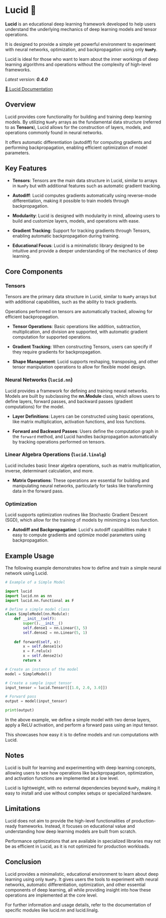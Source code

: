 # Lucid 💎

**Lucid** is an educational deep learning framework developed to help users understand 
the underlying mechanics of deep learning models and tensor operations. 

It is designed to provide a simple yet powerful environment to experiment with neural networks, 
optimization, and backpropagation using only **`NumPy`**. 

Lucid is ideal for those who want to learn about the inner workings of deep learning 
algorithms and operations without the complexity of high-level frameworks.

*Latest version: **0.4.0***

[📑 Lucid Documentation](https://chanlumerico.github.io/lucid/build/html/index.html)

## Overview

Lucid provides core functionality for building and training deep learning models. 
By utilizing `NumPy` arrays as the fundamental data structure (referred to as **Tensors**), 
Lucid allows for the construction of layers, models, and operations commonly found in neural networks. 

It offers automatic differentiation (autodiff) for computing gradients and performing backpropagation, 
enabling efficient optimization of model parameters.

## Key Features

- **Tensors**: Tensors are the main data structure in Lucid, 
  similar to arrays in `NumPy` but with additional features such as automatic gradient tracking.

- **Autodiff**: Lucid computes gradients automatically using reverse-mode differentiation, 
  making it possible to train models through backpropagation.

- **Modularity**: Lucid is designed with modularity in mind, allowing users to build and 
  customize layers, models, and operations with ease.

- **Gradient Tracking**: Support for tracking gradients through Tensors, 
  enabling automatic backpropagation during training.

- **Educational Focus**: Lucid is a minimalistic library designed to be intuitive and provide 
  a deeper understanding of the mechanics of deep learning.

## Core Components

### Tensors

Tensors are the primary data structure in Lucid, similar to `NumPy` arrays but with additional capabilities, 
such as the ability to track gradients. 

Operations performed on tensors are automatically tracked, allowing for efficient backpropagation.

- **Tensor Operations**: Basic operations like addition, subtraction, multiplication, 
  and division are supported, with automatic gradient computation for supported operations.

- **Gradient Tracking**: When constructing Tensors, 
  users can specify if they require gradients for backpropagation.

- **Shape Management**: Lucid supports reshaping, transposing, and other tensor manipulation 
  operations to allow for flexible model design.

### Neural Networks (`lucid.nn`)

Lucid provides a framework for defining and training neural networks. 
Models are built by subclassing the **nn.Module** class, which allows users to define layers, 
forward passes, and backward passes (gradient computations) for the model.

- **Layer Definitions**: Layers can be constructed using basic operations, like matrix multiplication, 
  activation functions, and loss functions.

- **Forward and Backward Passes**: Users define the computation graph in the `forward` method, 
  and Lucid handles backpropagation automatically by tracking operations performed on tensors.

### Linear Algebra Operations (`lucid.linalg`)

Lucid includes basic linear algebra operations, such as matrix multiplication, 
inverse, determinant calculation, and more.

- **Matrix Operations**: These operations are essential for building and manipulating neural networks, 
  particularly for tasks like transforming data in the forward pass.

### Optimization

Lucid supports optimization routines like Stochastic Gradient Descent (SGD), 
which allow for the training of models by minimizing a loss function.

- **Autodiff and Backpropagation**: Lucid's autodiff capabilities make it easy to compute 
  gradients and optimize model parameters using backpropagation.

## Example Usage

The following example demonstrates how to define and train a simple neural network using Lucid.

```python
# Example of a Simple Model

import lucid
import lucid.nn as nn
import lucid.nn.functional as F

# Define a simple model class
class SimpleModel(nn.Module):
    def __init__(self):
        super().__init__()
        self.dense1 = nn.Linear(3, 5)
        self.dense2 = nn.Linear(5, 1)
    
    def forward(self, x):
        x = self.dense1(x)
        x = F.relu(x)
        x = self.dense2(x)
        return x

# Create an instance of the model
model = SimpleModel()

# Create a sample input tensor
input_tensor = lucid.Tensor([[1.0, 2.0, 3.0]])

# Forward pass
output = model(input_tensor)

print(output)
```

In the above example, we define a simple model with two dense layers,
apply a ReLU activation, and perform a forward pass using an input tensor.

This showcases how easy it is to define models and run computations with Lucid.

## Notes

Lucid is built for learning and experimenting with deep learning concepts,
allowing users to see how operations like backpropagation, optimization,
and activation functions are implemented at a low level.

Lucid is lightweight, with no external dependencies beyond `NumPy`,
making it easy to install and use without complex setups or specialized hardware.

## Limitations

Lucid does not aim to provide the high-level functionalities of production-ready frameworks.
Instead, it focuses on educational value and understanding how deep
learning models are built from scratch.

Performance optimizations that are available in specialized libraries may not be as
efficient in Lucid, as it is not optimized for production workloads.

## Conclusion

Lucid provides a minimalistic, educational environment to learn about deep learning using only `NumPy`.
It gives users the tools to experiment with neural networks, automatic differentiation,
optimization, and other essential components of deep learning, all while providing insight into how
these operations are implemented at the core level.

For further information and usage details, refer to the documentation of specific modules like
lucid.nn and lucid.linalg.
